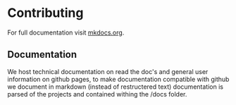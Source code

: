 # Contributing

For full documentation visit [mkdocs.org](https://www.mkdocs.org).

## Documentation
We host technical documentation on read the doc's and general user information on github pages, to make documentation compatible with github we document in markdown (instead of restructered text) documentation is parsed of the projects and contained withing the /docs folder.
